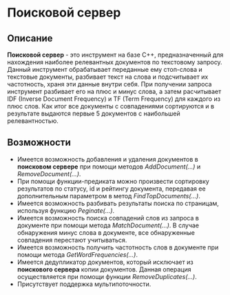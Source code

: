 # Поисковой сервер

## Описание
**Поисковой сервер** - это инструмент на базе C++, предназначенный для нахождения наиболее релевантных документов по текстовому запросу. Данный инструмент обрабатывает переданные ему стоп-слова и текстовые документы, разбивает текст на слова и подсчитывает их частотность, храня эти данные внутри себя. При получении запроса инструмент разбивает его на плюс и минус слова, а затем расчитывает IDF (Inverse Document Frequency) и TF (Term Frequency) для каждого из плюс слов. Как итог все документы с совпадениями сортируются и в результате выдаются первые 5 документов с наибольшей релевантностью.

## Возможности
* Имеется возможность добавления и удаления документов в **поисковом сервере** при помощи методов *AddDocument(...)* и *RemoveDocument(...)*.
* При помощи функции-предиката можно произвести сортировку результатов по статусу, id и рейтингу документа, передавая ее дополнительным параметром в метод *FindTopDocuments(...)*.
* Имеется возможность разбивать результаты поиска по страницам, используя функцию *Peginate(...)*.
* Имеется возможность поиска совпадений слов из запроса в документе при помощи метода *MatchDocument(...)*. В случае обнаружения минус слова в документе, все обнаруженные совпадения перестают учитываться.
* Имеется возможность получить частотность слов в документе при помощи метода *GetWordFrequencies(...)*.
* Имеется дедупликатор документов, который исключает из **поискового сервера** копии документов. Данная операция осуществляется при помощи функции *RemoveDuplicates(...)*.
* Присутствует поддержка мультипоточности.